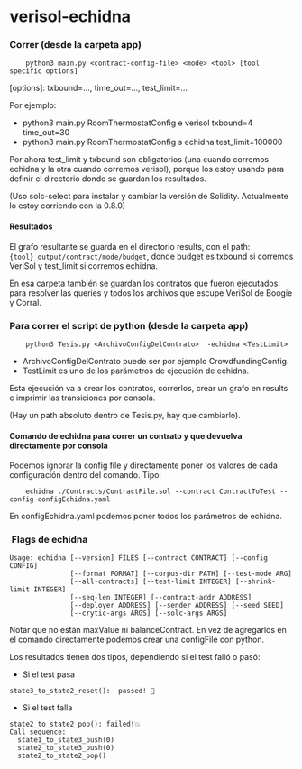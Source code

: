 # verisol-echidna

### Correr (desde la carpeta app)
```
    python3 main.py <contract-config-file> <mode> <tool> [tool specific options]
```

[options]: txbound=..., time_out=..., test_limit=... 

Por ejemplo:

- python3 main.py RoomThermostatConfig e verisol txbound=4 time_out=30
- python3 main.py RoomThermostatConfig s echidna test_limit=100000

Por ahora test_limit y txbound son obligatorios (una cuando corremos echidna y la otra cuando corremos verisol), porque los estoy usando para definir el directorio donde se guardan los resultados.

(Uso solc-select para instalar y cambiar la versión de Solidity. Actualmente lo estoy corriendo con la 0.8.0)  

#### Resultados

El grafo resultante se guarda en el directorio results, con el path:
`{tool}_output/contract/mode/budget`, donde budget es txbound si corremos VeriSol y test_limit si corremos echidna.

En esa carpeta también se guardan los contratos que fueron ejecutados para resolver las queries y todos los archivos que escupe VeriSol de Boogie y Corral.


### Para correr el script de python (desde la carpeta app)
```
    python3 Tesis.py <ArchivoConfigDelContrato>  -echidna <TestLimit>
```

- ArchivoConfigDelContrato puede ser por ejemplo CrowdfundingConfig.
- TestLimit es uno de los parámetros de ejecución de echidna.

Esta ejecución va a crear los contratos, correrlos, crear un grafo en results e imprimir las transiciones por consola.


(Hay un path absoluto dentro de Tesis.py, hay que cambiarlo).


#### Comando de echidna para correr un contrato y que devuelva directamente por consola
Podemos ignorar la config file y directamente poner los valores de cada configuración dentro del comando. Tipo:

```
    echidna ./Contracts/ContractFile.sol --contract ContractToTest --config configEchidna.yaml 
```

En configEchidna.yaml podemos poner todos los parámetros de echidna.

###  Flags de echidna

```
Usage: echidna [--version] FILES [--contract CONTRACT] [--config CONFIG] 
               [--format FORMAT] [--corpus-dir PATH] [--test-mode ARG] 
               [--all-contracts] [--test-limit INTEGER] [--shrink-limit INTEGER]
               [--seq-len INTEGER] [--contract-addr ADDRESS] 
               [--deployer ADDRESS] [--sender ADDRESS] [--seed SEED] 
               [--crytic-args ARGS] [--solc-args ARGS]
```
Notar que no están maxValue ni balanceContract. En vez de agregarlos en el comando directamente podemos crear una configFile con python.


Los resultados tienen dos tipos, dependiendo si el test falló o pasó:

- Si el test pasa 
```
state3_to_state2_reset():  passed! 🎉
```
- Si el test falla
```
state2_to_state2_pop(): failed!💥
Call sequence:
  state1_to_state3_push(0)
  state2_to_state3_push(0)
  state2_to_state2_pop()
  ```